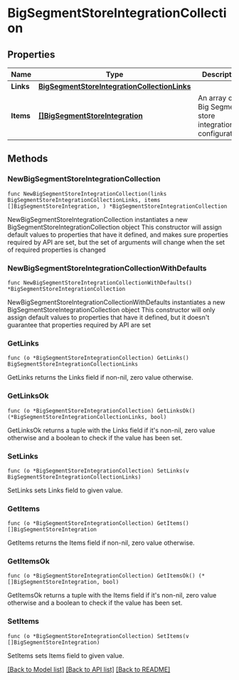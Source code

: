 # BigSegmentStoreIntegrationCollection

## Properties

Name | Type | Description | Notes
------------ | ------------- | ------------- | -------------
**Links** | [**BigSegmentStoreIntegrationCollectionLinks**](BigSegmentStoreIntegrationCollectionLinks.md) |  | 
**Items** | [**[]BigSegmentStoreIntegration**](BigSegmentStoreIntegration.md) | An array of Big Segment store integration configurations | 

## Methods

### NewBigSegmentStoreIntegrationCollection

`func NewBigSegmentStoreIntegrationCollection(links BigSegmentStoreIntegrationCollectionLinks, items []BigSegmentStoreIntegration, ) *BigSegmentStoreIntegrationCollection`

NewBigSegmentStoreIntegrationCollection instantiates a new BigSegmentStoreIntegrationCollection object
This constructor will assign default values to properties that have it defined,
and makes sure properties required by API are set, but the set of arguments
will change when the set of required properties is changed

### NewBigSegmentStoreIntegrationCollectionWithDefaults

`func NewBigSegmentStoreIntegrationCollectionWithDefaults() *BigSegmentStoreIntegrationCollection`

NewBigSegmentStoreIntegrationCollectionWithDefaults instantiates a new BigSegmentStoreIntegrationCollection object
This constructor will only assign default values to properties that have it defined,
but it doesn't guarantee that properties required by API are set

### GetLinks

`func (o *BigSegmentStoreIntegrationCollection) GetLinks() BigSegmentStoreIntegrationCollectionLinks`

GetLinks returns the Links field if non-nil, zero value otherwise.

### GetLinksOk

`func (o *BigSegmentStoreIntegrationCollection) GetLinksOk() (*BigSegmentStoreIntegrationCollectionLinks, bool)`

GetLinksOk returns a tuple with the Links field if it's non-nil, zero value otherwise
and a boolean to check if the value has been set.

### SetLinks

`func (o *BigSegmentStoreIntegrationCollection) SetLinks(v BigSegmentStoreIntegrationCollectionLinks)`

SetLinks sets Links field to given value.


### GetItems

`func (o *BigSegmentStoreIntegrationCollection) GetItems() []BigSegmentStoreIntegration`

GetItems returns the Items field if non-nil, zero value otherwise.

### GetItemsOk

`func (o *BigSegmentStoreIntegrationCollection) GetItemsOk() (*[]BigSegmentStoreIntegration, bool)`

GetItemsOk returns a tuple with the Items field if it's non-nil, zero value otherwise
and a boolean to check if the value has been set.

### SetItems

`func (o *BigSegmentStoreIntegrationCollection) SetItems(v []BigSegmentStoreIntegration)`

SetItems sets Items field to given value.



[[Back to Model list]](../README.md#documentation-for-models) [[Back to API list]](../README.md#documentation-for-api-endpoints) [[Back to README]](../README.md)


